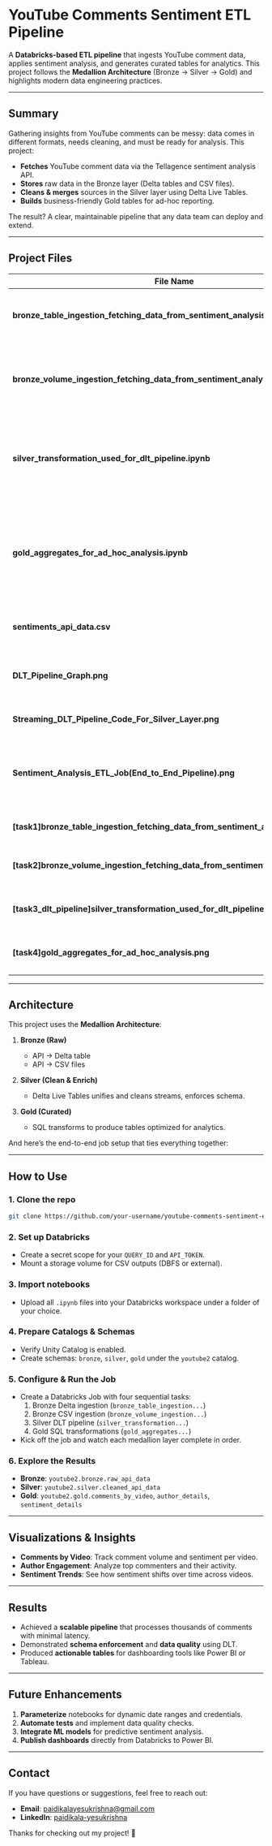 # YouTube Comments Sentiment ETL Pipeline

A **Databricks-based ETL pipeline** that ingests YouTube comment data, applies sentiment analysis, and generates curated tables for analytics. This project follows the **Medallion Architecture** (Bronze → Silver → Gold) and highlights modern data engineering practices.

---

## Summary

Gathering insights from YouTube comments can be messy: data comes in different formats, needs cleaning, and must be ready for analysis. This project:

- **Fetches** YouTube comment data via the Tellagence sentiment analysis API.
- **Stores** raw data in the Bronze layer (Delta tables and CSV files).
- **Cleans & merges** sources in the Silver layer using Delta Live Tables.
- **Builds** business-friendly Gold tables for ad-hoc reporting.

The result? A clear, maintainable pipeline that any data team can deploy and extend.

---

## Project Files

| File Name                                                                                | Description                                                                                    |
| ---------------------------------------------------------------------------------------- | ---------------------------------------------------------------------------------------------- |
| **bronze\_table\_ingestion\_fetching\_data\_from\_sentiment\_analysis\_api.ipynb**       | Notebook to ingest API data into a Delta table (Bronze)                                        |
| **bronze\_volume\_ingestion\_fetching\_data\_from\_sentiment\_analysis\_api.ipynb**      | Notebook to ingest API data into CSV files on a mounted volume (Bronze)                        |
| **silver\_transformation\_used\_for\_dlt\_pipeline.ipynb**                               | Delta Live Tables pipeline for cleaning and unifying Bronze sources into Silver                |
| **gold\_aggregates\_for\_ad\_hoc\_analysis.ipynb**                                       | SQL notebook to create Gold tables for comments by video, author details, and sentiment trends |
| **sentiments\_api\_data.csv**                                                            | Sample raw data CSV pulled from the API                                                        |
| **DLT\_Pipeline\_Graph.png**                                                             | Diagram of the Silver layer Delta Live Tables pipeline                                         |
| **Streaming\_DLT\_Pipeline\_Code\_For\_Silver\_Layer.png**                               | Screenshot of streaming DLT code                                                               |
| **Sentiment\_Analysis\_ETL\_Job(End\_to\_End\_Pipeline).png**                            | Overview of the Databricks Job orchestrating all pipeline tasks                                |
| **[task1]bronze\_table\_ingestion\_fetching\_data\_from\_sentiment\_analysis\_api.png**  | Screenshot of the first task output                                                            |
| **[task2]bronze\_volume\_ingestion\_fetching\_data\_from\_sentiment\_analysis\_api.png** | Screenshot of the second task output                                                           |
| **[task3\_dlt\_pipeline]silver\_transformation\_used\_for\_dlt\_pipeline.png**           | Screenshot of the third task (DLT Silver)                                                      |
| **[task4]gold\_aggregates\_for\_ad\_hoc\_analysis.png**                                  | Screenshot of the fourth task (Gold aggregates)                                                |

---

## Architecture

This project uses the **Medallion Architecture**:

1. **Bronze (Raw)**

   - API → Delta table
   - API → CSV files

2. **Silver (Clean & Enrich)**

   - Delta Live Tables unifies and cleans streams, enforces schema.

3. **Gold (Curated)**

   - SQL transforms to produce tables optimized for analytics.



And here’s the end-to-end job setup that ties everything together:



---

## How to Use

### 1. Clone the repo

```bash
git clone https://github.com/your-username/youtube-comments-sentiment-etl-pipeline.git
```

### 2. Set up Databricks

- Create a secret scope for your `QUERY_ID` and `API_TOKEN`.
- Mount a storage volume for CSV outputs (DBFS or external).

### 3. Import notebooks

- Upload all `.ipynb` files into your Databricks workspace under a folder of your choice.

### 4. Prepare Catalogs & Schemas

- Verify Unity Catalog is enabled.
- Create schemas: `bronze`, `silver`, `gold` under the `youtube2` catalog.

### 5. Configure & Run the Job

- Create a Databricks Job with four sequential tasks:
  1. Bronze Delta ingestion (`bronze_table_ingestion...`)
  2. Bronze CSV ingestion (`bronze_volume_ingestion...`)
  3. Silver DLT pipeline (`silver_transformation...`)
  4. Gold SQL transformations (`gold_aggregates...`)
- Kick off the job and watch each medallion layer complete in order.

### 6. Explore the Results

- **Bronze**: `youtube2.bronze.raw_api_data`
- **Silver**: `youtube2.silver.cleaned_api_data`
- **Gold**: `youtube2.gold.comments_by_video`, `author_details`, `sentiment_details`

---

## Visualizations & Insights

- **Comments by Video**: Track comment volume and sentiment per video.
- **Author Engagement**: Analyze top commenters and their activity.
- **Sentiment Trends**: See how sentiment shifts over time across videos.



---

## Results

- Achieved a **scalable pipeline** that processes thousands of comments with minimal latency.
- Demonstrated **schema enforcement** and **data quality** using DLT.
- Produced **actionable tables** for dashboarding tools like Power BI or Tableau.

---

## Future Enhancements

1. **Parameterize** notebooks for dynamic date ranges and credentials.
2. **Automate tests** and implement data quality checks.
3. **Integrate ML models** for predictive sentiment analysis.
4. **Publish dashboards** directly from Databricks to Power BI.

---

## Contact

If you have questions or suggestions, feel free to reach out:

- **Email**: [paidikalayesukrishna@gmail.com](mailto\:paidikalayesukrishna@gmail.com)
- **LinkedIn**: [paidikala-yesukrishna](https://www.linkedin.com/in/paidikala-yesukrishna-b00121202/)

Thanks for checking out my project! 🚀

